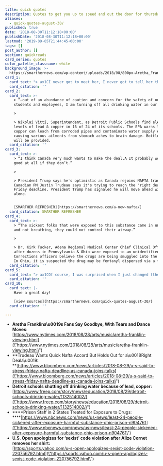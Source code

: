 ```yaml
---
title: quick quotes
description: Quotes to get you up to speed and out the door for thursday.
aliases:
  - quick-quotes-august-30/
published: true
date: '2018-08-30T11:12:18+00:00'
publishDate: '2018-08-30T11:12:18+00:00'
lastmod: '2019-09-05T21:44:45+00:00'
tags: []
post_author: []
section: quickreads
card_series: quotes
color_palette_classname: white
background_image: >-
  https://smarthernews.com/wp-content/uploads/2018/08/800px-Aretha_Franklin_on_January_20_2009.jpg
card_1:
  card_text: "> ax1CI never got to meet her, I never got to tell her that I love her. But Iax19ll be damned if I ainax19t gonna say goodbye to her. She saved my life.ax1Dn> n> Rhonda Jefferson paying her respects to Aretha Franklin. Ms. Jefferson said Franklin's music inspired her to leave an abusive relationship. Franklin's funeral is Friday at 10am ET in Detroit. Stevie Wonder, Ariana Grande & Faith Hill will perform."
  card_citation: ''
card_2:
  card_text: >-
    > “…out of an abundance of caution and concern for the safety of our
    students and employees, I am turning off all drinking water in our schools…”

    > 

    > Nikolai Vitti, Superintendent, as Detroit Public Schools find elevated
    levels of lead & copper in 16 of 24 of its schools. The EPA warns lead &
    copper can leach from corroded pipes and contaminate water supply over time
    causing various ailments from stomach aches to brain damage. Bottled water
    will be provided.
  card_citation: ''
card_3:
  card_text: >-
    > “I think Canada very much wants to make the deal.A It probably won’t be
    good at all if they don’t.”

    > 

    > President Trump says he's optimistic as Canada rejoins NAFTA trade talks.
    Canadian PM Justin Trudeau says it's trying to reach the "right deal" by the
    Friday deadline. President Trump has signaled he will move ahead with Mexico
    alone.


    [SMARTHER REFRESHER](https://smarthernews.com/a-new-nafta/)
  card_citation: SMARTHER REFRESHER
card_4:
  card_text: >-
    > “The sickest folks that were exposed to this substance came in unconscious
    and not breathing, they could not control their airway.”

    > 

    > Dr. Kirk Tucker, Adena Regional Medical Center Chief Clinical Officer,
    after dozens in Pennsylvania & Ohio were exposed to an unidentified drug.
    Corrections officers believe the drugs are being smuggled into the prisons.
    In Ohio, it is suspected the drug may be fentanyl dispersed via a fan.
  card_citation: ''
card_5:
  card_text: "> ax1COf course, I was surprised when I just changed (the) T-shirt really quick, and he gave me the code violation. I didnax19t expect it, and I told him it was pretty weird.ax1Dn> n> French tennis player Alize Cornet who received a warning for changing her shirt on the tennis court of the U.S. Open; it was on backwards. The US Open said it "regrets" the code violation and has since clarified its rules."
  card_citation: ''
card_10:
  card_text: |-
    Have a great day!

    [view sources](https://smarthernews.com/quick-quotes-august-30/)
  card_citation: ''

---
```

*   **Aretha Franklina\\u0019s Fans Say Goodbye, With Tears and Dance Moves:**  
    [https://www.nytimes.com/2018/08/28/arts/music/aretha-franklin-viewing.html](\"https://www.nytimes.com/2018/08/28/arts/music/aretha-franklin-viewing.html\")
*   **Trudeau Wants Quick Nafta Accord But Holds Out for a\\u0018Right Deala\\u0019:  
    **[https://www.bloomberg.com/news/articles/2018-08-29/u-s-said-to-stress-friday-nafta-deadline-as-canada-joins-talks](\"https://www.bloomberg.com/news/articles/2018-08-29/u-s-said-to-stress-friday-nafta-deadline-as-canada-joins-talks\")
*   **Detroit schools shutting off drinking water because of lead, copper:**  
    [https://www.freep.com/story/news/education/2018/08/29/detroit-schools-drinking-water/1132514002/](\"https://www.freep.com/story/news/education/2018/08/29/detroit-schools-drinking-water/1132514002/\")
*   ****Prison Staff in 2 States Treated for Exposure to Drugs:  
    ****[https://www.nbcnews.com/news/us-news/least-24-people-sickened-after-exposure-harmful-substance-ohio-prison-n904761](\"https://www.nbcnews.com/news/us-news/least-24-people-sickened-after-exposure-harmful-substance-ohio-prison-n904761\")
*   **U.S. Open apologizes for ‘sexist’ code violation after Alize Cornet removes her shirt:**  
    [https://sports.yahoo.com/u-s-open-apologizes-sexist-code-violation-220756792.html](\"https://sports.yahoo.com/u-s-open-apologizes-sexist-code-violation-220756792.html\")